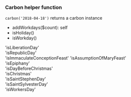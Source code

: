 ### Carbon helper function

`carbon('2018-04-18')` returns a carbon instance

- addWorkdays($count): self
- isHoliday()
- isWorkday()

'isLiberationDay'            
'isRepublicDay'            
'isImmaculateConceptionFeast'
'isAssumptionOfMaryFeast'    
'isEpiphany'                
'isDayBeforeChristmas'      
'isChristmas'               
'isSaintStephenDay'          
'isSaintSylvesterDay'        
'isWorkersDay'             
